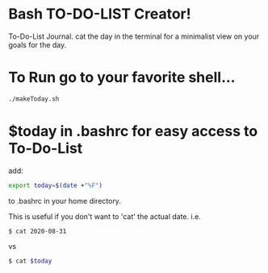 # Bash TO-DO-LIST Creator!
To-Do-List Journal. cat the day in the terminal for a minimalist view on your goals for the day.
# To Run go to your favorite shell...
```bash
./makeToday.sh
```
# $today in .bashrc for easy access to To-Do-List
add:

```bash
export today=$(date +"%F")
```

to .bashrc in your home directory.

This is useful if you don't want to 'cat' the actual date. i.e.

```bash
$ cat 2020-08-31
```
vs 
```bash
$ cat $today
```
